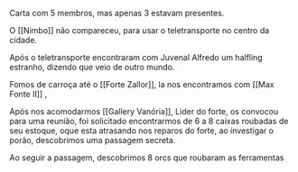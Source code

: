
Carta com 5 membros, mas apenas 3 estavam presentes.

O [[Nimbo]] não compareceu, para usar o teletransporte no centro da cidade.

Após o teletransporte encontraram com Juvenal Alfredo um halfling estranho, dizendo que veio de outro mundo.

Fomos de carroça até o [[Forte Zallor]], la nos encontramos com [[Max Fonte II]] , 

Após nos acomodarmos [[Gallery Vanória]], Lider do forte, os convocou para uma reunião, foi solicitado encontrarmos de 6 a 8 caixas roubadas de seu estoque, oque esta atrasando nos reparos do forte, ao investigar o porão, descobrimos uma passagem secreta.

Ao seguir a passagem, descobrimos 8 orcs que roubaram as ferramentas